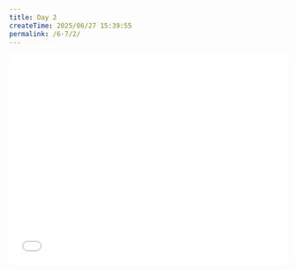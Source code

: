 ```yaml
---
title: Day 2
createTime: 2025/06/27 15:39:55
permalink: /6-7/2/
---
```


<div style="position:relative; padding-bottom:75%; width:100%; height:0">
    <iframe
        src="//player.bilibili.com/player.html?isOutside=true&aid=114753724750329&bvid=BV1SyKizSEyn&cid=30720394994&p=1"
        scrolling="no"
        border="0"
        frameborder="no"
        framespacing="0"
        allowfullscreen="true"
        style="position:absolute; height: 100%; width: 100%;">
    </iframe>
</div>
